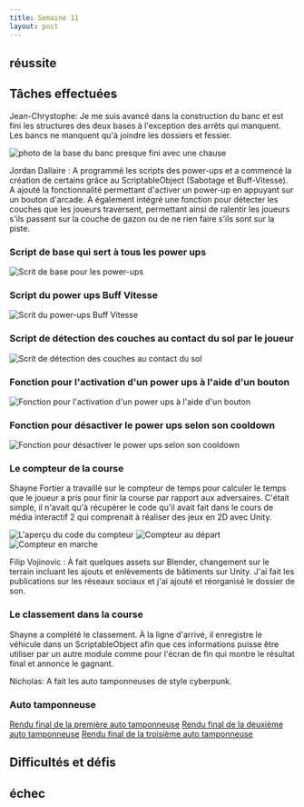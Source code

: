 ```yaml
---
title: Semaine 11
layout: post
---
```

## réussite


## Tâches effectuées

Jean-Chrystophe: Je me suis avancé dans la construction du banc et est fini les structures des deux bases à l'exception des arrêts qui manquent. Les bancs ne manquent qu'à joindre les dossiers et fessier. 

![photo de la base du banc presque fini avec une chause](../medias/base_banc_avec_siege.png)

Jordan Dallaire : A programmé les scripts des power-ups et a commencé la création de certains grâce au ScriptableObject (Sabotage et Buff-Vitesse). A ajouté la fonctionnalité permettant d'activer un power-up en appuyant sur un bouton d'arcade. A également intégré une fonction pour détecter les couches que les joueurs traversent, permettant ainsi de ralentir les joueurs s'ils passent sur la couche de gazon ou de ne rien faire s'ils sont sur la piste.


### Script de base qui sert à tous les power ups
![Scrit de base pour les power-ups](../medias/base_power-ups.jpg)

### Script du power ups Buff Vitesse
![Scrit du power-ups Buff Vitesse](../medias/power-ups_buff-vitesse.jpg)

### Script de détection des couches au contact du sol par le joueur
![Scrit de détection des couches au contact du sol](../medias/detection_layers.jpg)

### Fonction pour l'activation d'un power ups à l'aide d'un bouton
![Fonction pour l'activation d'un power ups à l'aide d'un bouton](../medias/activation_power-ups.jpg)

### Fonction pour désactiver le power ups selon son cooldown
![Fonction pour désactiver le power ups selon son cooldown](../medias/desactivation_power-ups.jpg)

### Le compteur de la course

Shayne Fortier a travaillé sur le compteur de temps pour calculer le temps que le joueur a pris pour finir la course par rapport aux adversaires. C'était simple, il n'avait qu'à récupérer le code qu'il avait fait dans le cours de média interactif 2 qui comprenait à réaliser des jeux en 2D avec Unity.

![L'aperçu du code du compteur](../medias/race-timer.png)
![Compteur au départ](../medias/race-timer-result-begin.png)
![Compteur en marche](../medias/race-timer-result-counting.png)

Filip Vojinovic : À fait quelques assets sur Blender, changement sur le terrain incluant les ajouts et enlèvements de bâtiments sur Unity. J'ai fait les publications sur les réseaux sociaux et j'ai ajouté et réorganisé le dossier de son.

### Le classement dans la course

Shayne a complété le classement. À la ligne d'arrivé, il enregistre le véhicule dans un ScriptableObject afin que ces informations puisse être utiliser par un autre module comme pour l'écran de fin qui montre le résultat final et annonce le gagnant.

Nicholas: A fait les auto tamponneuses de style cyberpunk.
### Auto tamponneuse 
[Rendu final de la première auto tamponneuse](../medias/CyberCar_01.png)
[Rendu final de la deuxième auto tamponneuse](../medias/CyberCar_02.png)
[Rendu final de la troisième auto tamponneuse](../medias/CyberCar_03.png)

## Difficultés et défis



## échec